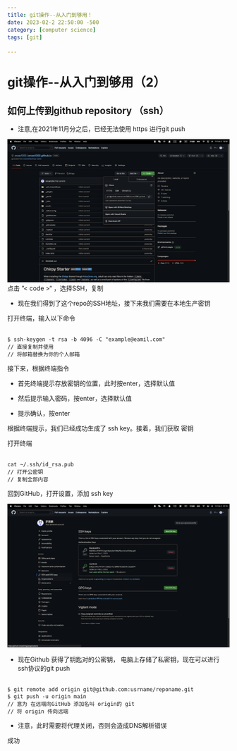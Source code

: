 ```yaml
---
title: git操作--从入门到够用！
date: 2023-02-2 22:50:00 -500
category: [computer science]
tags: [git]

---
```


# git操作--从入门到够用（2）

## 如何上传到github repository （ssh）
- 注意,在2021年11月分之后，已经无法使用 https 进行git push

![ssh](/image/githubSsh.png)
点击 ”< code >“ ，选择SSH，复制

- 现在我们得到了这个repo的SSH地址，接下来我们需要在本地生产密钥

打开终端，输入以下命令

``` shell

$ ssh-keygen -t rsa -b 4096 -C "example@eamil.com"
// 直接复制并使用
// 将邮箱替换为你的个人邮箱

``` 

接下来，根据终端指令

- 首先终端提示存放密钥的位置，此时按enter，选择默认值

- 然后提示输入密码，按enter，选择默认值

- 提示确认，按enter

根据终端提示，我们已经成功生成了 ssh key。接着，我们获取 密钥

打开终端

``` shell

cat ~/.ssh/id_rsa.pub
// 打开公密钥
// 复制全部内容

```

回到GitHub，打开设置，添加 ssh key

![设置页](/image/sshSetting.png)


- 现在Github 获得了钥匙对的公密钥， 电脑上存储了私密钥，现在可以进行ssh协议的git push

``` shell

$ git remote add origin git@github.com:usrname/reponame.git
$ git push -u origin main 
// 意为 在远端向GitHub 添加名叫 origin的 git
// 将 origin 传向远端
```

- 注意，此时需要将代理关闭，否则会造成DNS解析错误

成功